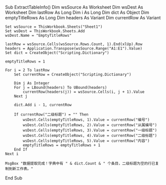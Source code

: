 Sub ExtractTableInfo()
    Dim wsSource As Worksheet
    Dim wsDest As Worksheet
    Dim lastRow As Long
    Dim i As Long
    Dim dict As Object
    Dim emptyTitleRows As Long
    Dim headers As Variant
    Dim currentRow As Variant

    Set wsSource = ThisWorkbook.Sheets("Sheet1")
    Set wsDest = ThisWorkbook.Sheets.Add
    wsDest.Name = "EmptyTitleRows"
    
    lastRow = wsSource.Cells(wsSource.Rows.Count, 1).End(xlUp).Row
    headers = Application.Transpose(wsSource.Range("A1:E1").Value)
    Set dict = CreateObject("Scripting.Dictionary")
    
    emptyTitleRows = 1
    
    For i = 2 To lastRow
        Set currentRow = CreateObject("Scripting.Dictionary")
        
        Dim j As Integer
        For j = LBound(headers) To UBound(headers)
            currentRow(headers(j)) = wsSource.Cells(i, j + 1).Value
        Next j
        
        dict.Add i - 1, currentRow

        If currentRow("二级标题") = "" Then
            wsDest.Cells(emptyTitleRows, 1).Value = currentRow("编号")
            wsDest.Cells(emptyTitleRows, 2).Value = currentRow("从属编号")
            wsDest.Cells(emptyTitleRows, 3).Value = currentRow("一级标题")
            wsDest.Cells(emptyTitleRows, 4).Value = currentRow("二级标题")
            wsDest.Cells(emptyTitleRows, 5).Value = currentRow("内容")
            emptyTitleRows = emptyTitleRows + 1
        End If
    Next i
    
    MsgBox "数据提取完成！字典中有 " & dict.Count & " 个条目，二级标题为空的行已复制到新工作表。"
End Sub
